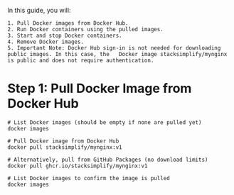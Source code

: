 In this guide, you will:

    1. Pull Docker images from Docker Hub.
    2. Run Docker containers using the pulled images.
    3. Start and stop Docker containers.
    4. Remove Docker images.
    5. Important Note: Docker Hub sign-in is not needed for downloading public images. In this case, the   Docker image stacksimplify/mynginx is public and does not require authentication.


# Step 1: Pull Docker Image from Docker Hub

    # List Docker images (should be empty if none are pulled yet)
    docker images

    # Pull Docker image from Docker Hub
    docker pull stacksimplify/mynginx:v1

    # Alternatively, pull from GitHub Packages (no download limits)
    docker pull ghcr.io/stacksimplify/mynginx:v1

    # List Docker images to confirm the image is pulled
    docker images